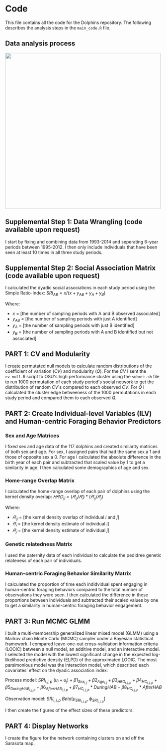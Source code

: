 # Code

This file contains all the code for the Dolphins repository. The following describes the analysis steps in the `main_code.R` file. 

## Data analysis process
<img src="https://github.com/user-attachments/assets/910b3c00-0a76-4735-b39b-6cb383488591" align="middle" width="500px"/>

## Supplemental Step 1: Data Wrangling (code available upon request)

I start by fixing and combining data from 1993-2014 and seperating 6-year periods between 1995-2012. I then only include individuals that have been seen at least 10 times in all three study periods.

## Supplemental Step 2: Social Association Matrix (code available upon request)

I calculated the dyadic social associations in each study period using the Simple Ratio-Index: $SRI_{AB} = x/(x + y_{AB} + y_A + y_B)$

Where:
- $x$ = [the number of sampling periods with A and B observed associated]
- $y_{AB}$ = [the number of sampling periods with just A identified]
- $y_A$ = [the number of sampling periods with just B identified]
- $y_B$ = [the number of sampling periods with A and B identified but not associated]

## PART 1: CV and Modularity

I create permutated null models to calculate random distributions of the coefficient of variation ($CV$) and modularity ($Q$). For the $CV$ I sent the `cv_null.R` script to OSU's high performance cluster using the `submit.sh` file to run 1000 permutation of each study period's social network to get the distribution of random $CV$'s compared to each observed $CV$. For $Q$ I calculated the cluster edge betweeness of the 1000 permutations in each study period and compared them to each observed $Q$.

## PART 2: Create Individual-level Variables (ILV) and Human-centric Foraging Behavior Predictors

### Sex and Age Matrices

I fixed sex and age data of the 117 dolphins and created similarity matrices of both sex and age. For sex, I assigned pairs that had the same sex a 1 and those of opposite sex a 0. For age I calculated the absolute difference in the birth year of each pair and subtracted that scaled value by 1 to get a similarity in age. I then calculated some demographics of age and sex.

### Home-range Overlap Matrix

I calculated the home-range overlap of each pair of dolphins using the kernel density overlap: $𝐻𝑅𝑂_{𝑖𝑗} = (𝑅_{𝑖𝑗}/𝑅_𝑖)*(𝑅_{𝑖𝑗}/𝑅_𝑗)$

Where:
- $𝑅_{𝑖𝑗}$ = [the kernel density overlap of individual $i$ and $j$]
- $𝑅_𝑖$ = [the kernel density estimate of individual $i$]
- $𝑅_𝑗$ = [the kernel density estimate of individual $j$]

### Genetic relatedness Matrix

I used the paternity data of each individual to calculate the pedidree genetic relateness of each pair of individuals.

### Human-centric Foraging Behavior Similarity Matrix

I calculated the proportion of time each indidvidual spent engaging in human-centric foraging behaviors compared to the total number of observations they were seen. I then calculated the difference in these proportions between individuals and subtracted their scaled values by one to get a similarity in human-centric foraging behavior engagement.

## PART 3: Run MCMC GLMM

I built a multi-membership generalized linear mixed model (GLMM) using a Markov chain Monte Carlo (MCMC) sampler under a Bayesian statistical framework. I compared leave-one-out cross-validation information criteria (LOOIC) between a null model, an additive model, and an interactive model. I selected the model with the lowest significant change in the expected log-likelihood predictive density (ELPD) of the approximated LOOIC. The most parsimonious model was the interaction model, which described each covariates’ effect on the dyadic association index:

Process model:
$SRI_{i,j,p} ~ (u_i+u_j)+β1_{Sex_{i,j}}+β2_{Age_{i,j}}+β3_{HRO_{i,j,p}}+β4_{HC_{i,j,p}}+β5_{During HAB_{i,j,p}}+β6_{After HAB_{i,j,p}}+β7_{HC_{i,j,p}}*During HAB+β8_{HC_{i,j,p}}*After HAB$

Observation model:
$SRI_{i,j,p} ~ Beta[μ_{SRI_{i,j,p}},ϕ_{SRI_{i,j,p}}]$

I then create the figures of the effect sizes of these predictors.

## PART 4: Display Networks

I create the figure for the network containing clusters on and off the Sarasota map.

